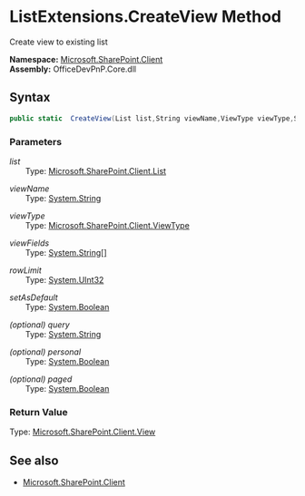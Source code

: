 # ListExtensions.CreateView Method  
Create view to existing list  

**Namespace:** [Microsoft.SharePoint.Client](Microsoft.SharePoint.Client.md)  
**Assembly:** OfficeDevPnP.Core.dll  
## Syntax
```C#
public static  CreateView(List list,String viewName,ViewType viewType,String[] viewFields,UInt32 rowLimit,Boolean setAsDefault,String query,Boolean personal,Boolean paged)
```
### Parameters
*list*  
&emsp;&emsp;Type: [Microsoft.SharePoint.Client.List](Microsoft.SharePoint.Client.List.md) 
&emsp;&emsp;  
  
*viewName*  
&emsp;&emsp;Type: [System.String](System.String.md) 
&emsp;&emsp;  
  
*viewType*  
&emsp;&emsp;Type: [Microsoft.SharePoint.Client.ViewType](Microsoft.SharePoint.Client.ViewType.md) 
&emsp;&emsp;  
  
*viewFields*  
&emsp;&emsp;Type: [System.String[]](System.String[].md) 
&emsp;&emsp;  
  
*rowLimit*  
&emsp;&emsp;Type: [System.UInt32](System.UInt32.md) 
&emsp;&emsp;  
  
*setAsDefault*  
&emsp;&emsp;Type: [System.Boolean](System.Boolean.md) 
&emsp;&emsp;  
  
*(optional) query*  
&emsp;&emsp;Type: [System.String](System.String.md) 
&emsp;&emsp;  
  
*(optional) personal*  
&emsp;&emsp;Type: [System.Boolean](System.Boolean.md) 
&emsp;&emsp;  
  
*(optional) paged*  
&emsp;&emsp;Type: [System.Boolean](System.Boolean.md) 
&emsp;&emsp;  
  
### Return Value
Type: [Microsoft.SharePoint.Client.View](Microsoft.SharePoint.Client.View.md  
)
## See also
- [Microsoft.SharePoint.Client](Microsoft.SharePoint.Client.md)
